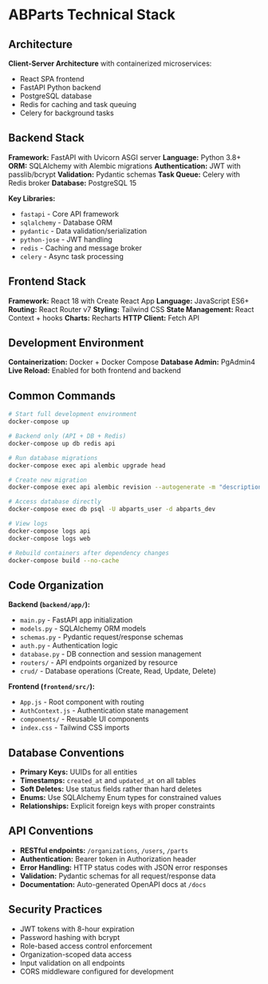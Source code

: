 # ABParts Technical Stack

## Architecture

**Client-Server Architecture** with containerized microservices:
- React SPA frontend
- FastAPI Python backend
- PostgreSQL database
- Redis for caching and task queuing
- Celery for background tasks

## Backend Stack

**Framework:** FastAPI with Uvicorn ASGI server
**Language:** Python 3.8+
**ORM:** SQLAlchemy with Alembic migrations
**Authentication:** JWT with passlib/bcrypt
**Validation:** Pydantic schemas
**Task Queue:** Celery with Redis broker
**Database:** PostgreSQL 15

**Key Libraries:**
- `fastapi` - Core API framework
- `sqlalchemy` - Database ORM
- `pydantic` - Data validation/serialization
- `python-jose` - JWT handling
- `redis` - Caching and message broker
- `celery` - Async task processing

## Frontend Stack

**Framework:** React 18 with Create React App
**Language:** JavaScript ES6+
**Routing:** React Router v7
**Styling:** Tailwind CSS
**State Management:** React Context + hooks
**Charts:** Recharts
**HTTP Client:** Fetch API

## Development Environment

**Containerization:** Docker + Docker Compose
**Database Admin:** PgAdmin4
**Live Reload:** Enabled for both frontend and backend

## Common Commands

```bash
# Start full development environment
docker-compose up

# Backend only (API + DB + Redis)
docker-compose up db redis api

# Run database migrations
docker-compose exec api alembic upgrade head

# Create new migration
docker-compose exec api alembic revision --autogenerate -m "description"

# Access database directly
docker-compose exec db psql -U abparts_user -d abparts_dev

# View logs
docker-compose logs api
docker-compose logs web

# Rebuild containers after dependency changes
docker-compose build --no-cache
```

## Code Organization

**Backend (`backend/app/`):**
- `main.py` - FastAPI app initialization
- `models.py` - SQLAlchemy ORM models
- `schemas.py` - Pydantic request/response schemas
- `auth.py` - Authentication logic
- `database.py` - DB connection and session management
- `routers/` - API endpoints organized by resource
- `crud/` - Database operations (Create, Read, Update, Delete)

**Frontend (`frontend/src/`):**
- `App.js` - Root component with routing
- `AuthContext.js` - Authentication state management
- `components/` - Reusable UI components
- `index.css` - Tailwind CSS imports

## Database Conventions

- **Primary Keys:** UUIDs for all entities
- **Timestamps:** `created_at` and `updated_at` on all tables
- **Soft Deletes:** Use status fields rather than hard deletes
- **Enums:** Use SQLAlchemy Enum types for constrained values
- **Relationships:** Explicit foreign keys with proper constraints

## API Conventions

- **RESTful endpoints:** `/organizations`, `/users`, `/parts`
- **Authentication:** Bearer token in Authorization header
- **Error Handling:** HTTP status codes with JSON error responses
- **Validation:** Pydantic schemas for all request/response data
- **Documentation:** Auto-generated OpenAPI docs at `/docs`

## Security Practices

- JWT tokens with 8-hour expiration
- Password hashing with bcrypt
- Role-based access control enforcement
- Organization-scoped data access
- Input validation on all endpoints
- CORS middleware configured for development
